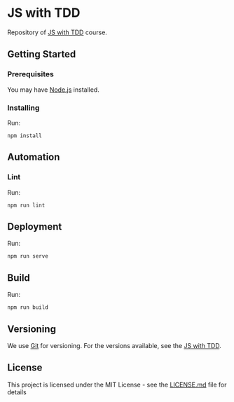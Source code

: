 # JS with TDD

Repository of [JS with TDD](https://www.udemy.com/js-com-tdd-na-pratica) course.

## Getting Started

### Prerequisites

You may have [Node.js](https://nodejs.org/en/) installed.

### Installing

Run:

```
npm install
```


## Automation



### Lint

Run:

```
npm run lint
```

## Deployment

Run:

```
npm run serve
```

## Build

Run:

```
npm run build
```

## Versioning

We use [Git](https://git-scm.com/) for versioning. For the versions available, see the [JS with TDD](https://github.com/cagrispan/js-tdd-course.git).

## License

This project is licensed under the MIT License - see the [LICENSE.md](LICENSE.md) file for details

